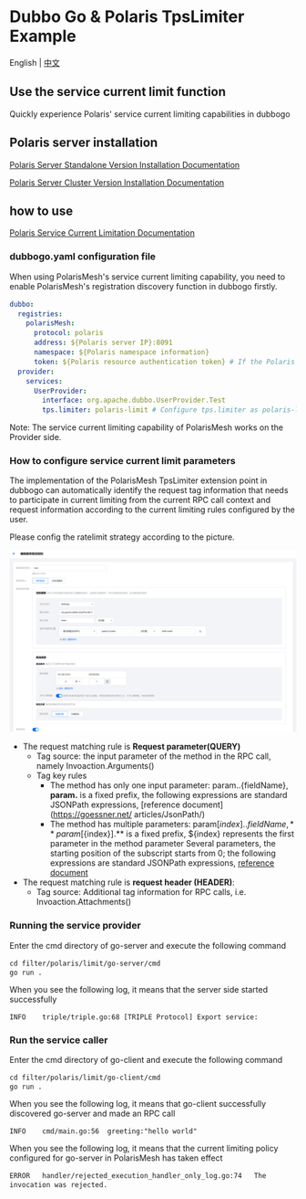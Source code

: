 # Dubbo Go & Polaris TpsLimiter Example

English | [中文](README-zh.md)

## Use the service current limit function

Quickly experience Polaris' service current limiting capabilities in dubbogo

## Polaris server installation

[Polaris Server Standalone Version Installation Documentation](https://polarismesh.cn/docs/%E4%BD%BF%E7%94%A8%E6%8C%87%E5%8D%97/%E6%9C%8D%E5%8A%A1%E7%AB%AF%E5%AE%89%E8%A3%85/%E5%8D%95%E6%9C%BA%E7%89%88%E5%AE%89%E8%A3%85/)

[Polaris Server Cluster Version Installation Documentation](https://polarismesh.cn/docs/%E4%BD%BF%E7%94%A8%E6%8C%87%E5%8D%97/%E6%9C%8D%E5%8A%A1%E7%AB%AF%E5%AE%89%E8%A3%85/%E9%9B%86%E7%BE%A4%E7%89%88%E5%AE%89%E8%A3%85/)

## how to use

[Polaris Service Current Limitation Documentation](https://polarismesh.cn/docs/%E5%8C%97%E6%9E%81%E6%98%9F%E6%98%AF%E4%BB%80%E4%B9%88/%E5%8A%9F%E8%83%BD%E7%89%B9%E6%80%A7/%E6%B5%81%E9%87%8F%E7%AE%A1%E7%90%86/#%E8%AE%BF%E9%97%AE%E9%99%90%E6%B5%81)

### dubbogo.yaml configuration file

When using PolarisMesh's service current limiting capability, you need to enable PolarisMesh's registration discovery function in dubbogo firstly.

````yaml
dubbo:
  registries:
    polarisMesh:
      protocol: polaris
      address: ${Polaris server IP}:8091
      namespace: ${Polaris namespace information}
      token: ${Polaris resource authentication token} # If the Polaris server has enabled authentication for the client, you need to configure this parameter
  provider:
    services:
      UserProvider:
        interface: org.apache.dubbo.UserProvider.Test
        tps.limiter: polaris-limit # Configure tps.limiter as polaris-limiter

````

Note: The service current limiting capability of PolarisMesh works on the Provider side.

### How to configure service current limit parameters

The implementation of the PolarisMesh TpsLimiter extension point in dubbogo can automatically identify the request tag information that needs to participate in current limiting from the current RPC call context and request information according to the current limiting rules configured by the user.

Please config the ratelimit strategy according to the picture.

![](images/dubbogo-ratelimit-rule.png)

- The request matching rule is **Request parameter(QUERY)**
  - Tag source: the input parameter of the method in the RPC call, namely Invoaction.Arguments()
  - Tag key rules
    - The method has only one input parameter: param.$.${fieldName}, **param.** is a fixed prefix, the following expressions are standard JSONPath expressions, [reference document](https://goessner.net/ articles/JsonPath/)
    - The method has multiple parameters: param[${index}].$.${fieldName}, **param[${index}].** is a fixed prefix, ${index} represents the first parameter in the method parameter Several parameters, the starting position of the subscript starts from 0; the following expressions are standard JSONPath expressions, [reference document](https://goessner.net/articles/JsonPath/)
- The request matching rule is **request header (HEADER)**:
  - Tag source: Additional tag information for RPC calls, i.e. Invoaction.Attachments()

### Running the service provider

Enter the cmd directory of go-server and execute the following command

````
cd filter/polaris/limit/go-server/cmd
go run .
````

When you see the following log, it means that the server side started successfully

````log
INFO	triple/triple.go:68	[TRIPLE Protocol] Export service:
````


### Run the service caller

Enter the cmd directory of go-client and execute the following command


````
cd filter/polaris/limit/go-client/cmd
go run .
````

When you see the following log, it means that go-client successfully discovered go-server and made an RPC call

````log
INFO	cmd/main.go:56	greeting:"hello world"
````

When you see the following log, it means that the current limiting policy configured for go-server in PolarisMesh has taken effect

````log
ERROR	handler/rejected_execution_handler_only_log.go:74	The invocation was rejected.
````